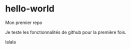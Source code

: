 # hello-world
Mon premier repo

Je teste les fonctionnalités de github pour la première fois.

lalala
